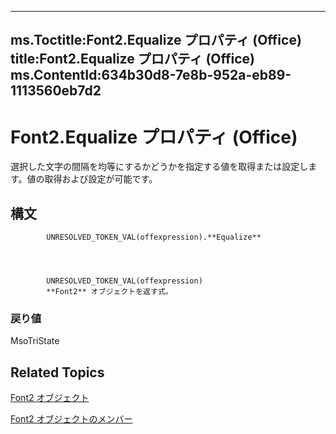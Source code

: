 

---
ms.Toctitle:Font2.Equalize プロパティ (Office)
title:Font2.Equalize プロパティ (Office)
ms.ContentId:634b30d8-7e8b-952a-eb89-1113560eb7d2
---
# Font2.Equalize プロパティ (Office)




選択した文字の間隔を均等にするかどうかを指定する値を取得または設定します。値の取得および設定が可能です。

## 構文

            UNRESOLVED_TOKEN_VAL(offexpression).**Equalize**




            UNRESOLVED_TOKEN_VAL(offexpression)
            **Font2** オブジェクトを返す式。

### 戻り値
MsoTriState





## Related Topics

[Font2 オブジェクト](8e892c52-56d9-72bd-2893-b15a17cd59ae.md)

[Font2 オブジェクトのメンバー](8c91a433-b474-486a-4c03-eb9f7b44ecb0.md)




